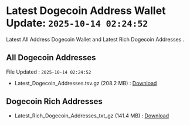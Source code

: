 # Latest Dogecoin Address Wallet Update: `2025-10-14 02:24:52`

Latest All Address Dogecoin Wallet and Latest Rich Dogecoin Addresses .

## All Dogecoin Addresses

File Updated : `2025-10-14 02:24:52`

- Latest_Dogecoin_Addresses.tsv.gz (208.2 MB) : [Download](https://github.com/Pymmdrza/Rich-Address-Wallet/releases/tag/Dogecoin)

## Dogecoin Rich Addresses

- Latest_Rich_Dogecoin_Addresses_txt_gz (141.4 MB) : [Download](https://github.com/Pymmdrza/Rich-Address-Wallet/releases/tag/Dogecoin)
